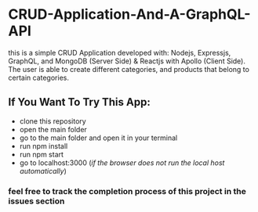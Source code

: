 # CRUD-Application-And-A-GraphQL-API

this is a simple CRUD Application developed with:
Nodejs, Expressjs, GraphQL, and MongoDB (Server Side)
& Reactjs with Apollo (Client Side). The user is able to create different categories, and products that belong to certain categories.

## If You Want To Try This App:
  - clone this repository
  - open the main folder
  - go to the main folder and open it in your terminal
  - run npm install
  - run npm start
  - go to localhost:3000 (_if the browser does not run the local host automatically_)

### feel free to track the completion process of this project in the issues section
